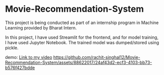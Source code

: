 # Movie-Recommendation-System

This project is being conducted as part of an internship program in Machine Learning provided by Bharat Intern.

In this project, I have used Streamlit for the frontend, and for model training, I have used Jupyter Notebook. 
The trained model was dumped/stored using pickle.

demo:
[Link to my video](https://www.youtube.com/watch?v=VIDEO_ID_HERE)
https://github.com/rachit-singhal12/Movie-Recommendation-System/assets/88622017/24af43d2-ecf3-4103-bb73-b576f427bdde
